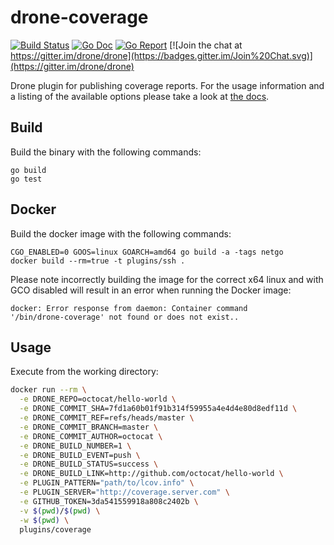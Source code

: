 # drone-coverage

[![Build Status](http://beta.drone.io/api/badges/drone-plugins/drone-coverage/status.svg)](http://beta.drone.io/drone-plugins/drone-coverage)
[![Go Doc](https://godoc.org/github.com/drone-plugins/drone-coverage?status.svg)](http://godoc.org/github.com/drone-plugins/drone-coverage)
[![Go Report](https://goreportcard.com/badge/github.com/drone-plugins/drone-coverage)](https://goreportcard.com/report/github.com/drone-plugins/drone-coverage)
[![Join the chat at https://gitter.im/drone/drone](https://badges.gitter.im/Join%20Chat.svg)](https://gitter.im/drone/drone)

Drone plugin for publishing coverage reports. For the usage information and a
listing of the available options please take a look at [the docs](DOCS.md).

## Build

Build the binary with the following commands:

```
go build
go test
```

## Docker

Build the docker image with the following commands:

```
CGO_ENABLED=0 GOOS=linux GOARCH=amd64 go build -a -tags netgo
docker build --rm=true -t plugins/ssh .
```

Please note incorrectly building the image for the correct x64 linux and with
GCO disabled will result in an error when running the Docker image:

```
docker: Error response from daemon: Container command
'/bin/drone-coverage' not found or does not exist..
```

## Usage

Execute from the working directory:

```sh
docker run --rm \
  -e DRONE_REPO=octocat/hello-world \
  -e DRONE_COMMIT_SHA=7fd1a60b01f91b314f59955a4e4d4e80d8edf11d \
  -e DRONE_COMMIT_REF=refs/heads/master \
  -e DRONE_COMMIT_BRANCH=master \
  -e DRONE_COMMIT_AUTHOR=octocat \
  -e DRONE_BUILD_NUMBER=1 \
  -e DRONE_BUILD_EVENT=push \
  -e DRONE_BUILD_STATUS=success \
  -e DRONE_BUILD_LINK=http://github.com/octocat/hello-world \
  -e PLUGIN_PATTERN="path/to/lcov.info" \
  -e PLUGIN_SERVER="http://coverage.server.com" \
  -e GITHUB_TOKEN=3da541559918a808c2402b \
  -v $(pwd)/$(pwd) \
  -w $(pwd) \
  plugins/coverage
```
